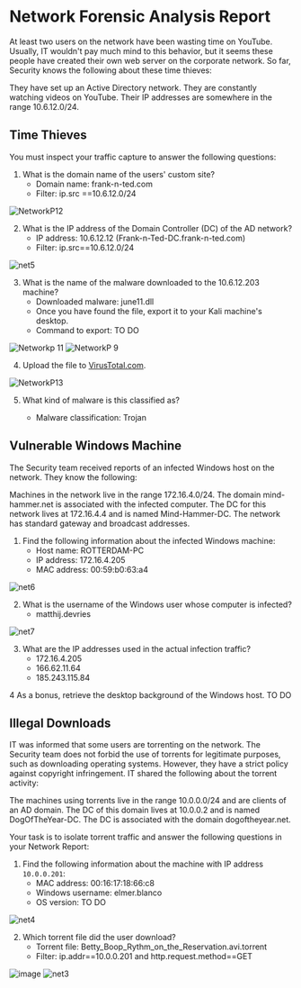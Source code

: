 # Network Forensic Analysis Report

At least two users on the network have been wasting time on YouTube. Usually, IT wouldn't pay much mind to this behavior, but it seems these people have created their own web server on the corporate network. So far, Security knows the following about these time thieves:

They have set up an Active Directory network.
They are constantly watching videos on YouTube.
Their IP addresses are somewhere in the range 10.6.12.0/24.

## Time Thieves 
You must inspect your traffic capture to answer the following questions:

1) What is the domain name of the users' custom site?
   - Domain name: frank-n-ted.com
   - Filter: ip.src ==10.6.12.0/24
 
![NetworkP12](https://user-images.githubusercontent.com/91024338/143691987-8ea4179c-a7a6-46ac-8b18-0bd0a34292ef.JPG)


2) What is the IP address of the Domain Controller (DC) of the AD network?
   - IP address: 10.6.12.12 (Frank-n-Ted-DC.frank-n-ted.com)
   - Filter: ip.src==10.6.12.0/24

![net5](https://user-images.githubusercontent.com/91024338/143707990-df6fbd9a-2fdc-4b22-b5dd-5514930ed307.JPG)


3) What is the name of the malware downloaded to the 10.6.12.203 machine?
   - Downloaded malware: june11.dll
   - Once you have found the file, export it to your Kali machine's desktop.
   - Command to export: TO DO
 
![Networkp 11](https://user-images.githubusercontent.com/91024338/143693443-960e3c29-5f64-4aca-8942-31d1d140accf.JPG)
![NetworkP 9](https://user-images.githubusercontent.com/91024338/143693672-0ff9e083-1b86-4878-bd5e-612a3fd6e24b.JPG)

       
4) Upload the file to [VirusTotal.com](https://www.virustotal.com/gui/). 

![NetworkP13](https://user-images.githubusercontent.com/91024338/143693955-e37bbc2e-a6f1-42a7-a56a-be48dd77aae8.JPG)

5) What kind of malware is this classified as?
   
   - Malware classification: Trojan



## Vulnerable Windows Machine
The Security team received reports of an infected Windows host on the network. They know the following:

Machines in the network live in the range 172.16.4.0/24.
The domain mind-hammer.net is associated with the infected computer.
The DC for this network lives at 172.16.4.4 and is named Mind-Hammer-DC.
The network has standard gateway and broadcast addresses.


1) Find the following information about the infected Windows machine:
    - Host name: ROTTERDAM-PC
    - IP address: 172.16.4.205
    - MAC address: 00:59:b0:63:a4

![net6](https://user-images.githubusercontent.com/91024338/143713406-d38d3088-6542-4337-89e4-0e75996b400d.JPG)

    
2) What is the username of the Windows user whose computer is infected?
   - matthij.devries
  
![net7](https://user-images.githubusercontent.com/91024338/143719276-3a377e81-9468-4626-bd45-974863dccd14.JPG)
 
  
3) What are the IP addresses used in the actual infection traffic?  
   - 172.16.4.205
   - 166.62.11.64
   - 185.243.115.84
   
4 As a bonus, retrieve the desktop background of the Windows host.     TO DO


## Illegal Downloads
IT was informed that some users are torrenting on the network. The Security team does not forbid the use of torrents for legitimate purposes, such as downloading operating systems. However, they have a strict policy against copyright infringement.
IT shared the following about the torrent activity:

The machines using torrents live in the range 10.0.0.0/24 and are clients of an AD domain.
The DC of this domain lives at 10.0.0.2 and is named DogOfTheYear-DC.
The DC is associated with the domain dogoftheyear.net.

Your task is to isolate torrent traffic and answer the following questions in your Network Report:




1) Find the following information about the machine with IP address `10.0.0.201`:
    - MAC address: 00:16:17:18:66:c8
    - Windows username: elmer.blanco
    - OS version: TO DO
    
![net4](https://user-images.githubusercontent.com/91024338/143702020-d8c6726c-cdbd-4b4e-a65c-58d696f53558.JPG)

2) Which torrent file did the user download?
   - Torrent file: Betty_Boop_Rythm_on_the_Reservation.avi.torrent
   - Filter: ip.addr==10.0.0.201 and http.request.method==GET
   
![image](https://user-images.githubusercontent.com/91024338/143699192-758362a3-a846-417c-85eb-8ac603ca5cda.png)
![net3](https://user-images.githubusercontent.com/91024338/143699706-b4cb6b2b-0971-40ec-958e-ff5921bf6b64.JPG)

 

